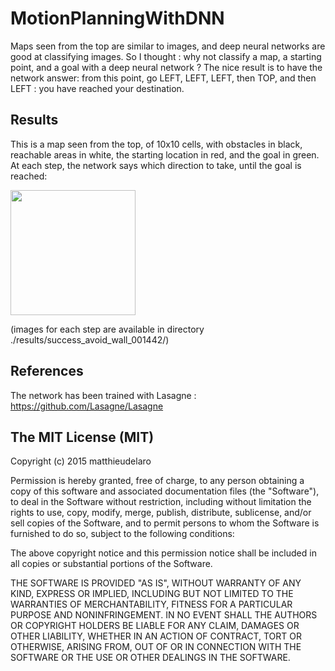 # MotionPlanningWithDNN

Maps seen from the top are similar to images, and deep neural networks are good at classifying images. So I thought : why not classify a map, a starting point, and a goal with a deep neural network ? The nice result is to have the network answer: from this point, go LEFT, LEFT, LEFT, then TOP, and then LEFT : you have reached your destination.

## Results
This is a map seen from the top, of 10x10 cells, with obstacles in black, reachable areas in white, the starting location in red, and the goal in green. At each step, the network says which direction to take, until the goal is reached:

<img src="https://raw.github.com/matthieudelaro/MotionPlanningWithDNN/master/results/success_avoid_wall_001442/asGif_200x200px.gif" width="200"> 

(images for each step are available in directory ./results/success_avoid_wall_001442/)


## References
The network has been trained with Lasagne : https://github.com/Lasagne/Lasagne


## The MIT License (MIT)

Copyright (c) 2015 matthieudelaro

Permission is hereby granted, free of charge, to any person obtaining a copy
of this software and associated documentation files (the "Software"), to deal
in the Software without restriction, including without limitation the rights
to use, copy, modify, merge, publish, distribute, sublicense, and/or sell
copies of the Software, and to permit persons to whom the Software is
furnished to do so, subject to the following conditions:

The above copyright notice and this permission notice shall be included in all
copies or substantial portions of the Software.

THE SOFTWARE IS PROVIDED "AS IS", WITHOUT WARRANTY OF ANY KIND, EXPRESS OR
IMPLIED, INCLUDING BUT NOT LIMITED TO THE WARRANTIES OF MERCHANTABILITY,
FITNESS FOR A PARTICULAR PURPOSE AND NONINFRINGEMENT. IN NO EVENT SHALL THE
AUTHORS OR COPYRIGHT HOLDERS BE LIABLE FOR ANY CLAIM, DAMAGES OR OTHER
LIABILITY, WHETHER IN AN ACTION OF CONTRACT, TORT OR OTHERWISE, ARISING FROM,
OUT OF OR IN CONNECTION WITH THE SOFTWARE OR THE USE OR OTHER DEALINGS IN THE
SOFTWARE.
